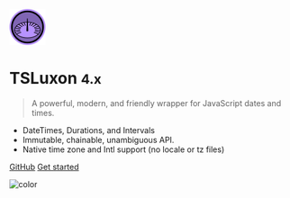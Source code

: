 ![logo](_media/Luxon_icon_64x64.png)

# TSLuxon <small>4.x</small>

> A powerful, modern, and friendly wrapper for JavaScript dates and times.

 * DateTimes, Durations, and Intervals
 * Immutable, chainable, unambiguous API.
 * Native time zone and Intl support (no locale or tz files)

[GitHub](https://github.com/tonysamperi/ts-luxon/)
[Get started](#TSLuxon)

![color](#3f3f3f)
